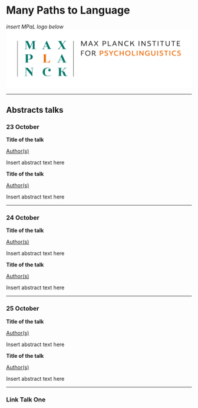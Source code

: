 # Many Paths to Language
 
*insert MPaL logo below* <!-- Also keep mpi logo? -->
![insert MPaL image here](./MPIfPL_logo_regular.png)

---

## Abstracts talks

### 23 October
<!-- Where to put timeslot -->
**Title of the talk**

[Author(s)](./mpal/authors)

Insert abstract text here

**Title of the talk**

[Author(s)](./mpal/authors)

Insert abstract text here

---

### 24 October
**Title of the talk**

[Author(s)](./mpal/authors)

Insert abstract text here

**Title of the talk**

[Author(s)](./mpal/authors)

Insert abstract text here

---

### 25 October
**Title of the talk**

[Author(s)](./mpal/authors)

Insert abstract text here

**Title of the talk**

[Author(s)](./mpal/authors)

Insert abstract text here

---

### Link Talk One